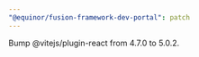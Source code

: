 ```yaml
---
"@equinor/fusion-framework-dev-portal": patch
---
```


Bump @vitejs/plugin-react from 4.7.0 to 5.0.2.

